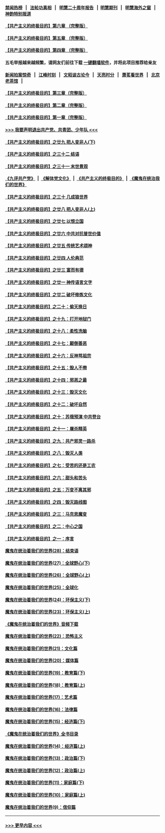 #### [禁闻热榜](热点新闻.md?=0)  &nbsp;&nbsp;|&nbsp;&nbsp; [法轮功真相](https://github.com/gfw-breaker/truth/blob/master/README.md?=0) &nbsp;&nbsp;|&nbsp;&nbsp; [明慧二十周年报告](https://github.com/gfw-breaker/mh-reports/blob/master/README.md?=0) &nbsp;&nbsp;|&nbsp;&nbsp;[明慧期刊](https://github.com/gfw-breaker/mh-qikan) &nbsp;&nbsp;|&nbsp;&nbsp; [明慧海外之窗](https://github.com/gfw-breaker/mh-news/blob/master/README.md?=0) &nbsp;&nbsp;|&nbsp;&nbsp; [神韵特别报道](https://github.com/gfw-breaker/mh-news/blob/master/shenyun.md?=0)
#### [【共产主义的终极目的】第六章 （完整版）](../pages/nsc422/n11428913.md?t=02280002) 
#### [【共产主义的终极目的】第五章 （完整版）](../pages/nsc422/n11428912.md?t=02280002) 
#### [【共产主义的终极目的】第四章 （完整版）](../pages/nsc422/n11428907.md?t=02280002) 
#### 五毛举报越来越频繁，请网友们前往下载 [一键翻墙软件](https://github.com/gfw-breaker/ssr-accounts)，并将此项目推荐给亲友
#### [新闻拍案惊奇](https://github.com/gfw-breaker/banned-news/blob/master/pages/link4.md) &nbsp;&nbsp;|&nbsp;&nbsp; [江峰时刻](https://github.com/gfw-breaker/banned-news/blob/master/pages/link4.md) &nbsp;&nbsp;|&nbsp;&nbsp; [文昭谈古论今](https://github.com/gfw-breaker/banned-news/blob/master/pages/link4.md) &nbsp;&nbsp;|&nbsp;&nbsp; [天亮时分](https://github.com/gfw-breaker/banned-news/blob/master/pages/link4.md) &nbsp;&nbsp;|&nbsp;&nbsp; [萧茗看世界](https://github.com/gfw-breaker/banned-news/blob/master/pages/link4.md) &nbsp;&nbsp;|&nbsp;&nbsp; [北京老茶馆](https://github.com/gfw-breaker/banned-news/blob/master/pages/link4.md) &nbsp;&nbsp;|&nbsp;&nbsp; 
#### [【共产主义的终极目的】第三章（完整版）](../pages/nsc422/n11428848.md?t=02280002) 
#### [【共产主义的终极目的】第二章（完整版）](../pages/nsc422/n11428831.md?t=02280002) 
#### [【共产主义的终极目的】第一章（完整版）](../pages/nsc422/n11417651.md?t=02280002) 
#### [>>> 我要声明退出共产党、共青团、少年队 <<<](https://github.com/begood0513/goodnews/blob/master/quit/letter.md) 
#### [【共产主义的终极目的】之廿九 把人变非人(下)](../pages/nsc422/n11344140.md?t=02280002) 
#### [【共产主义的终极目的】之三十二 结语](../pages/nsc422/n11360535.md?t=02280002) 
#### [【共产主义的终极目的】之三十一 末世景观](../pages/nsc422/n11351129.md?t=02280002) 
#### [《九评共产党》](https://github.com/begood0513/9ping.md/blob/master/README.md) &nbsp;|&nbsp; [《解体党文化》](../../../../jtdwh.md/blob/master/README.md)  &nbsp;|&nbsp; [《共产主义的终极目的》](../../../../gczydzjmd.md/blob/master/README.md) &nbsp;|&nbsp; [《魔鬼在统治我们的世界》](../../../../mgztzwmdsj.md/blob/master/README.md) 
#### [【共产主义的终极目的】之三十 几成狼世界](../pages/nsc422/n11348280.md?t=02280002) 
#### [【共产主义的终极目的】之廿八 把人变非人(上)](../pages/nsc422/n11340492.md?t=02280002) 
#### [【共产主义的终极目的】之廿七 以恨立国](../pages/nsc422/n11336944.md?t=02280002) 
#### [【共产主义的终极目的】之廿六 中共对抗普世价值](../pages/nsc422/n11324785.md?t=02280002) 
#### [【共产主义的终极目的】之廿五 传统艺术颂神](../pages/nsc422/n11296396.md?t=02280002) 
#### [【共产主义的终极目的】之廿四 人伦典范](../pages/nsc422/n11296397.md?t=02280002) 
#### [【共产主义的终极目的】之廿三 富而有德](../pages/nsc422/n11283598.md?t=02280002) 
#### [【共产主义的终极目的】之廿一 神传语言文字](../pages/nsc422/n11263265.md?t=02280002) 
#### [【共产主义的终极目的】之廿二 破坏修炼文化](../pages/nsc422/n11245728.md?t=02280002) 
#### [【共产主义的终极目的】之二十：偷天换日](../pages/nsc422/n11238846.md?t=02280002) 
#### [【共产主义的终极目的】之十九：打开地狱门](../pages/nsc422/n11206376.md?t=02280002) 
#### [【共产主义的终极目的】之十八：柔性洗脑](../pages/nsc422/n11199994.md?t=02280002) 
#### [【共产主义的终极目的】之十七：颠倒善恶](../pages/nsc422/n11179782.md?t=02280002) 
#### [【共产主义的终极目的】之十六：反神骂祖宗](../pages/nsc422/n11166798.md?t=02280002) 
#### [【共产主义的终极目的】之十五：毁人不倦](../pages/nsc422/n11166792.md?t=02280002) 
#### [【共产主义的终极目的】之十四：邪恶之最](../pages/nsc422/n11150249.md?t=02280002) 
#### [【共产主义的终极目的】之十三：毁灭文化](../pages/nsc422/n11135227.md?t=02280002) 
#### [【共产主义的终极目的】之十二：破坏自然](../pages/nsc422/n11135214.md?t=02280002) 
#### [【共产主义的终极目的】之十：苏俄预演 中共登台](../pages/nsc422/n11118424.md?t=02280002) 
#### [【共产主义的终极目的】之十一：屠杀精英](../pages/nsc422/n11118442.md?t=02280002) 
#### [【共产主义的终极目的】之九：共产邪灵一路杀](../pages/nsc422/n11114139.md?t=02280002) 
#### [【共产主义的终极目的】之八：毁灭人类](../pages/nsc422/n11108503.md?t=02280002) 
#### [【共产主义的终极目的】之七：受苦的还是工农](../pages/nsc422/n11101809.md?t=02280002) 
#### [【共产主义的终极目的】之六：甜头和苦头](../pages/nsc422/n11096971.md?t=02280002) 
#### [【共产主义的终极目的】之五：万变不离其邪](../pages/nsc422/n11091285.md?t=02280002) 
#### [【共产主义的终极目的】之四：毁灭路线图](../pages/nsc422/n11086284.md?t=02280002) 
#### [【共产主义的终极目的】之三：马克思魔变](../pages/nsc422/n11061941.md?t=02280002) 
#### [【共产主义的终极目的】之二：中心之国](../pages/nsc422/n11047728.md?t=02280002) 
#### [【共产主义的终极目的】之一：序言](../pages/nsc422/n11086077.md?t=02280002) 
#### [魔鬼在统治着我们的世界(28)：结束语](../pages/nsc422/n10936246.md?t=02280002) 
#### [魔鬼在统治着我们的世界(27)：全球野心(下)](../pages/nsc422/n10928319.md?t=02280002) 
#### [魔鬼在统治着我们的世界(26)：全球野心(上)](../pages/nsc422/n10900318.md?t=02280002) 
#### [魔鬼在统治着我们的世界(25)：全球化](../pages/nsc422/n10788205.md?t=02280002) 
#### [魔鬼在统治着我们的世界(24)：环保主义(下)](../pages/nsc422/n10695307.md?t=02280002) 
#### [魔鬼在统治着我们的世界(23)：环保主义(上)](../pages/nsc422/n10688613.md?t=02280002) 
#### [《魔鬼在统治着我们的世界》音频下载](../pages/nsc422/n10635553.md?t=02280002) 
#### [魔鬼在统治着我们的世界(22)：恐怖主义](../pages/nsc422/n10614727.md?t=02280002) 
#### [魔鬼在统治着我们的世界(21)：文化篇](../pages/nsc422/n10597706.md?t=02280002) 
#### [魔鬼在统治着我们的世界(20)：媒体篇](../pages/nsc422/n10586579.md?t=02280002) 
#### [魔鬼在统治着我们的世界(19)：教育篇(下)](../pages/nsc422/n10564808.md?t=02280002) 
#### [魔鬼在统治着我们的世界(18)：教育篇(上)](../pages/nsc422/n10526970.md?t=02280002) 
#### [魔鬼在统治着我们的世界(17)：艺术篇](../pages/nsc422/n10499093.md?t=02280002) 
#### [魔鬼在统治着我们的世界(16)：法律篇](../pages/nsc422/n10485969.md?t=02280002) 
#### [魔鬼在统治着我们的世界(15)：经济篇(下)](../pages/nsc422/n10469975.md?t=02280002) 
#### [《魔鬼在统治着我们的世界》全书目录](../pages/nsc422/n10464261.md?t=02280002) 
#### [魔鬼在统治着我们的世界(14)：经济篇(上)](../pages/nsc422/n10457370.md?t=02280002) 
#### [魔鬼在统治着我们的世界(13)：政治篇(下)](../pages/nsc422/n10448270.md?t=02280002) 
#### [魔鬼在统治着我们的世界(12)：政治篇(上)](../pages/nsc422/n10444576.md?t=02280002) 
#### [魔鬼在统治着我们的世界(11)：家庭篇(下)](../pages/nsc422/n10440961.md?t=02280002) 
#### [魔鬼在统治着我们的世界(10)：家庭篇(上)](../pages/nsc422/n10435448.md?t=02280002) 
#### [魔鬼在统治着我们的世界(9)：信仰篇](../pages/nsc422/n10432159.md?t=02280002) 

----
#### [ >>> 更早内容 <<< ](../indexes/nsc422-earlier.md)
